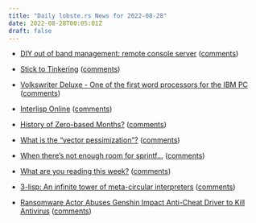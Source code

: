 ```yaml
---
title: "Daily lobste.rs News for 2022-08-28"
date: 2022-08-28T00:05:01Z
draft: false
---
```






- [DIY out of band management: remote console server](https://michael.stapelberg.ch/posts/2022-08-27-out-of-band-remote-console/)
  ([comments](https://lobste.rs/s/nxw5lm/diy_out_band_management_remote_console))



- [Stick to Tinkering](https://walid.dev/blog/stick-to-tinkering/)
  ([comments](https://lobste.rs/s/7tzjgv/stick_tinkering))



- [Volkswriter Deluxe - One of the first word processors for the IBM PC](https://computeradsfromthepast.substack.com/p/volkswriter-deluxe)
  ([comments](https://lobste.rs/s/ncq5km/volkswriter_deluxe_one_first_word))



- [Interlisp Online](https://online.interlisp.org)
  ([comments](https://lobste.rs/s/hm9jok/interlisp_online))



- [History of Zero-based Months?](https://www.jefftk.com/p/history-of-zero-based-months)
  ([comments](https://lobste.rs/s/veww2g/history_zero_based_months))



- [What is the “vector pessimization”?](https://quuxplusone.github.io/blog/2022/08/26/vector-pessimization/)
  ([comments](https://lobste.rs/s/1yazvh/what_is_vector_pessimization))



- [When there’s not enough room for sprintf…](https://subethasoftware.com/2022/08/26/when-theres-not-enough-room-for-sprintf/)
  ([comments](https://lobste.rs/s/ke18dg/when_there_s_not_enough_room_for_sprintf))



- [What are you reading this week?]()
  ([comments](https://lobste.rs/s/rniebx/what_are_you_reading_this_week))



- [3-lisp: An infinite tower of meta-circular interpreters](https://www.cofault.com/2022/08/3-lisp-infinite-tower-of-meta-circular.html?m=1)
  ([comments](https://lobste.rs/s/p106iv/3_lisp_infinite_tower_meta_circular))



- [Ransomware Actor Abuses Genshin Impact Anti-Cheat Driver to Kill Antivirus](https://www.trendmicro.com/en_us/research/22/h/ransomware-actor-abuses-genshin-impact-anti-cheat-driver-to-kill-antivirus.html)
  ([comments](https://lobste.rs/s/wgohsv/ransomware_actor_abuses_genshin_impact))


